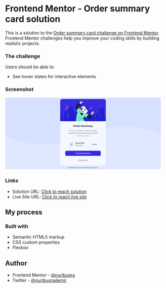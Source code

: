 # Frontend Mentor - Order summary card solution

This is a solution to the [Order summary card challenge on Frontend Mentor](https://www.frontendmentor.io/challenges/order-summary-component-QlPmajDUj). Frontend Mentor challenges help you improve your coding skills by building realistic projects. 

### The challenge

Users should be able to:

- See hover states for interactive elements

### Screenshot

![](./screenshot.png)


### Links

- Solution URL: [Click to reach solution](https://your-solution-url.com)
- Live Site URL: [Click to reach live site](https://beamish-frangollo-241c60.netlify.app/)

## My process

### Built with

- Semantic HTML5 markup
- CSS custom properties
- Flexbox



## Author

- Frontend Mentor - [@nuribugra](https://www.frontendmentor.io/profile/nuribugra)
- Twitter - [@nuribugrademir](https://www.twitter.com/nuribugrademir)
